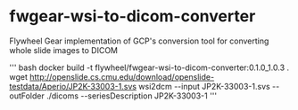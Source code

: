 # fwgear-wsi-to-dicom-converter
Flywheel Gear implementation of GCP's conversion tool for converting whole slide images to DICOM

''' bash
docker build -t flywheel/fwgear-wsi-to-dicom-converter:0.1.0_1.0.3 .
wget http://openslide.cs.cmu.edu/download/openslide-testdata/Aperio/JP2K-33003-1.svs
wsi2dcm --input JP2K-33003-1.svs --outFolder ./dicoms --seriesDescription JP2K-33003-1
'''
